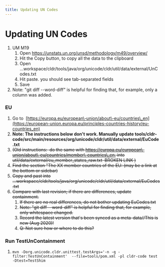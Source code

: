```yaml
---
title: Updating UN Codes
---
```


# Updating UN Codes

1. UM M19
	1. Open https://unstats.un.org/unsd/methodology/m49/overview/
	2. Hit the Copy button, to copy all the data to the clipboard
	3. Open ...workspace/cldr/tools/java/org/unicode/cldr/util/data/external/UnCodes.txt
	4. Hit paste. you should see tab\-separated fields
	5. Save
2. Note: "git diff \-\-word\-diff" is helpful for finding that, for example, only a column was added.

### EU
1. Go to  [https://europa.eu/european\-union/about\-eu/countries\_en](https://european-union.europa.eu/principles-countries-history/eu-countries_en)
2. **Note: The instructions below don't work. Manually update tools/cldr\-code/src/main/resources/org/unicode/cldr/util/data/external/EuCode.txt**
3. ~~(Old instructions:  do the same with https://europa.eu/european\-union/about\-eu/countries/member\-countries\_en, into util/data/external/eu\_member\_states\_raw.txt  BROKEN LINK )~~
4. ~~Find the section "The XX member countries of the EU: (may be a link at the bottom or sidebar)~~
5. ~~Copy and past into ...workspace/cldr/tools/java/org/unicode/cldr/util/data/external/EuCodes.txt~~
6. ~~Compare with last revision; if there are differences, update containment.~~ 
	1. ~~If there are no real differences, do not bother updating EuCodes.txt~~
	2. ~~Note: "git diff \-\-word\-diff" is helpful for finding that, for example, only whitespace changed.~~
	3. ~~Record the latest version that's been synced as a meta\-data//This is new (Aug 2020\)!~~
	4. ~~Q: Not sure how or where to do this?~~

### Run TestUnContainment
1. ```mvn -Dorg.unicode.cldr.unittest.testArgs='-n -q -filter:TestUnContainment'  --file=tools/pom.xml -pl cldr-code test -Dtest=TestShim```


